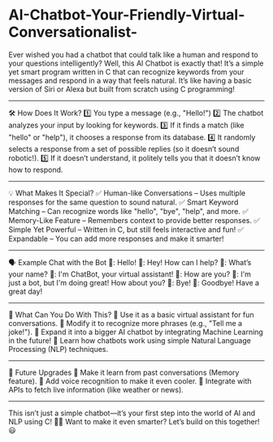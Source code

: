 # AI-Chatbot-Your-Friendly-Virtual-Conversationalist-

Ever wished you had a chatbot that could talk like a human and respond to your questions intelligently? Well, this AI Chatbot is exactly that! It’s a simple yet smart program written in C that can recognize keywords from your messages and respond in a way that feels natural. It’s like having a basic version of Siri or Alexa but built from scratch using C programming!
________________________________________
🛠 How Does It Work?
1️⃣ You type a message (e.g., "Hello!")
2️⃣ The chatbot analyzes your input by looking for keywords.
3️⃣ If it finds a match (like "hello" or "help"), it chooses a response from its database.
4️⃣ It randomly selects a response from a set of possible replies (so it doesn’t sound robotic!).
5️⃣ If it doesn’t understand, it politely tells you that it doesn’t know how to respond.
________________________________________
💡 What Makes It Special?
✅ Human-like Conversations – Uses multiple responses for the same question to sound natural.
✅ Smart Keyword Matching – Can recognize words like "hello", "bye", "help", and more.
✅ Memory-Like Feature – Remembers context to provide better responses.
✅ Simple Yet Powerful – Written in C, but still feels interactive and fun!
✅ Expandable – You can add more responses and make it smarter!
________________________________________
🗣 Example Chat with the Bot
👤: Hello!
🤖: Hey! How can I help?
👤: What’s your name?
🤖: I'm ChatBot, your virtual assistant!
👤: How are you?
🤖: I'm just a bot, but I'm doing great! How about you?
👤: Bye!
🤖: Goodbye! Have a great day!
________________________________________
🚀 What Can You Do With This?
🔹 Use it as a basic virtual assistant for fun conversations.
🔹 Modify it to recognize more phrases (e.g., "Tell me a joke!").
🔹 Expand it into a bigger AI chatbot by integrating Machine Learning in the future!
🔹 Learn how chatbots work using simple Natural Language Processing (NLP) techniques.
________________________________________
🔮 Future Upgrades
🔹 Make it learn from past conversations (Memory feature).
🔹 Add voice recognition to make it even cooler.
🔹 Integrate with APIs to fetch live information (like weather or news).
________________________________________
This isn’t just a simple chatbot—it’s your first step into the world of AI and NLP using C! 🚀💡
Want to make it even smarter? Let’s build on this together! 😃

